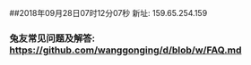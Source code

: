 ##2018年09月28日07时12分07秒 新址: 159.65.254.159
### 兔友常见问题及解答: https://github.com/wanggonging/d/blob/w/FAQ.md
